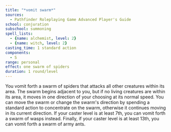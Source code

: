 ```yaml
---
title: "*vomit swarm*"
sources:
  - Pathfinder Roleplaying Game Advanced Player's Guide
school: conjuration
subschool: summoning
spell_lists:
  - {name: alchemist, level: 2}
  - {name: witch, level: 2}
casting_time: 1 standard action
components:
  - S
range: personal
effect: one swarm of spiders
duration: 1 round/level
---
```


You vomit forth a swarm of spiders that attacks all other creatures within its area. The swarm begins adjacent to you, but if no living creatures are within its area, it moves in one direction of your choosing at its normal speed. You can move the swarm or change the swarm's direction by spending a standard action to concentrate on the swarm, otherwise it continues moving in its current direction. If your caster level is at least 7th, you can vomit forth a swarm of wasps instead. Finally, if your caster level is at least 13th, you can vomit forth a swarm of army ants.

